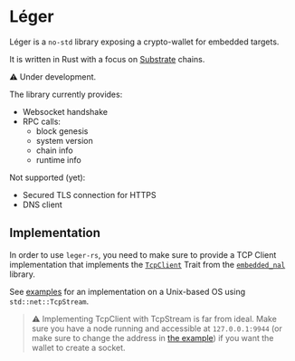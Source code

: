 # Léger

Léger is a `no-std` library exposing a crypto-wallet for embedded targets.

It is written in Rust with a focus on [Substrate](https://www.substrate.io/) chains.

⚠ Under development. 

The library currently provides:

- Websocket handshake
- RPC calls:
    - block genesis
    - system version
    - chain info
    - runtime info

Not supported (yet):

- Secured TLS connection for HTTPS
- DNS client

## Implementation

In order to use `leger-rs`, you need to make sure to provide a TCP Client implementation that implements the 
[`TcpClient`](https://github.com/rust-embedded-community/embedded-nal/tree/v0.2.0) Trait from the 
[`embedded_nal`](https://github.com/rust-embedded-community/embedded-nal) library.

See [examples](examples) for an implementation on a Unix-based OS using `std::net::TcpStream`.

> ⚠ Implementing TcpClient with TcpStream is far from ideal. Make sure you have a node running and accessible at 
`127.0.0.1:9944` (or make sure to change the address in [the example](examples/unix.rs)) if you want the wallet 
to create a socket.
